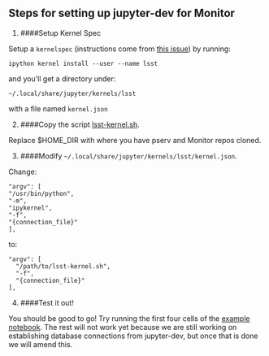 ## Steps for setting up jupyter-dev for Monitor

1. ####Setup Kernel Spec

  Setup a `kernelspec` (instructions come from [this issue](https://github.com/jupyterhub/jupyterhub/issues/847#issuecomment-267044166)) by running:
  
  `ipython kernel install --user --name lsst`
  
  and you'll get a directory under:
  
  `~/.local/share/jupyter/kernels/lsst`
  
  with a file named `kernel.json`
  
2. ####Copy the script [lsst-kernel.sh](lsst-kernel.sh).

 Replace $HOME_DIR with where you have pserv and Monitor repos cloned.

3. ####Modify `~/.local/share/jupyter/kernels/lsst/kernel.json`.

  Change:
  
  ```
 "argv": [
  "/usr/bin/python",
  "-m",
  "ipykernel",
  "-f",
  "{connection_file}"
 ],
 ```
 
 to:
 
 ```
 "argv": [   
   "/path/to/lsst-kernel.sh",   
   "-f",   
   "{connection_file}" 
 ],
 ```
 
4. ####Test it out!

 You should be good to go! Try running the first four cells of the [example notebook](../examples/lightcurve_example.ipynb). The rest will not work yet because we are still working on establishing database connections from jupyter-dev, but once that is done we will amend this.
